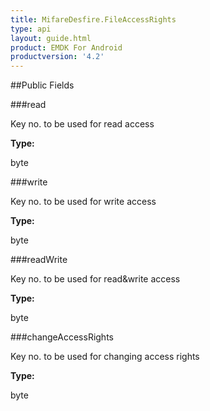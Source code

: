 ```yaml
---
title: MifareDesfire.FileAccessRights
type: api
layout: guide.html
product: EMDK For Android
productversion: '4.2'
---
```





##Public Fields

###read

Key no. to be used for read access

**Type:**

byte

###write

Key no. to be used for write access

**Type:**

byte

###readWrite

Key no. to be used for read&write access

**Type:**

byte

###changeAccessRights

Key no. to be used for changing access rights

**Type:**

byte

